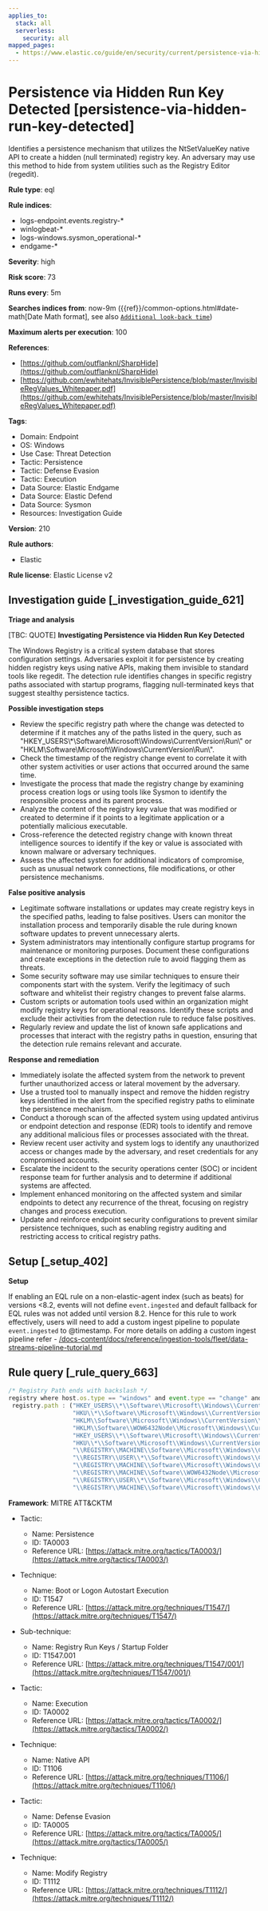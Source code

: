 ```yaml
---
applies_to:
  stack: all
  serverless:
    security: all
mapped_pages:
  - https://www.elastic.co/guide/en/security/current/persistence-via-hidden-run-key-detected.html
---
```


# Persistence via Hidden Run Key Detected [persistence-via-hidden-run-key-detected]

Identifies a persistence mechanism that utilizes the NtSetValueKey native API to create a hidden (null terminated) registry key. An adversary may use this method to hide from system utilities such as the Registry Editor (regedit).

**Rule type**: eql

**Rule indices**:

* logs-endpoint.events.registry-*
* winlogbeat-*
* logs-windows.sysmon_operational-*
* endgame-*

**Severity**: high

**Risk score**: 73

**Runs every**: 5m

**Searches indices from**: now-9m ({{ref}}/common-options.html#date-math[Date Math format], see also [`Additional look-back time`](docs-content://solutions/security/detect-and-alert/create-detection-rule.md#rule-schedule))

**Maximum alerts per execution**: 100

**References**:

* [https://github.com/outflanknl/SharpHide](https://github.com/outflanknl/SharpHide)
* [https://github.com/ewhitehats/InvisiblePersistence/blob/master/InvisibleRegValues_Whitepaper.pdf](https://github.com/ewhitehats/InvisiblePersistence/blob/master/InvisibleRegValues_Whitepaper.pdf)

**Tags**:

* Domain: Endpoint
* OS: Windows
* Use Case: Threat Detection
* Tactic: Persistence
* Tactic: Defense Evasion
* Tactic: Execution
* Data Source: Elastic Endgame
* Data Source: Elastic Defend
* Data Source: Sysmon
* Resources: Investigation Guide

**Version**: 210

**Rule authors**:

* Elastic

**Rule license**: Elastic License v2

## Investigation guide [_investigation_guide_621]

**Triage and analysis**

[TBC: QUOTE]
**Investigating Persistence via Hidden Run Key Detected**

The Windows Registry is a critical system database that stores configuration settings. Adversaries exploit it for persistence by creating hidden registry keys using native APIs, making them invisible to standard tools like regedit. The detection rule identifies changes in specific registry paths associated with startup programs, flagging null-terminated keys that suggest stealthy persistence tactics.

**Possible investigation steps**

* Review the specific registry path where the change was detected to determine if it matches any of the paths listed in the query, such as "HKEY_USERS\\*\\Software\\Microsoft\\Windows\\CurrentVersion\\Run\\" or "HKLM\\Software\\Microsoft\\Windows\\CurrentVersion\\Run\\".
* Check the timestamp of the registry change event to correlate it with other system activities or user actions that occurred around the same time.
* Investigate the process that made the registry change by examining process creation logs or using tools like Sysmon to identify the responsible process and its parent process.
* Analyze the content of the registry key value that was modified or created to determine if it points to a legitimate application or a potentially malicious executable.
* Cross-reference the detected registry change with known threat intelligence sources to identify if the key or value is associated with known malware or adversary techniques.
* Assess the affected system for additional indicators of compromise, such as unusual network connections, file modifications, or other persistence mechanisms.

**False positive analysis**

* Legitimate software installations or updates may create registry keys in the specified paths, leading to false positives. Users can monitor the installation process and temporarily disable the rule during known software updates to prevent unnecessary alerts.
* System administrators may intentionally configure startup programs for maintenance or monitoring purposes. Document these configurations and create exceptions in the detection rule to avoid flagging them as threats.
* Some security software may use similar techniques to ensure their components start with the system. Verify the legitimacy of such software and whitelist their registry changes to prevent false alarms.
* Custom scripts or automation tools used within an organization might modify registry keys for operational reasons. Identify these scripts and exclude their activities from the detection rule to reduce false positives.
* Regularly review and update the list of known safe applications and processes that interact with the registry paths in question, ensuring that the detection rule remains relevant and accurate.

**Response and remediation**

* Immediately isolate the affected system from the network to prevent further unauthorized access or lateral movement by the adversary.
* Use a trusted tool to manually inspect and remove the hidden registry keys identified in the alert from the specified registry paths to eliminate the persistence mechanism.
* Conduct a thorough scan of the affected system using updated antivirus or endpoint detection and response (EDR) tools to identify and remove any additional malicious files or processes associated with the threat.
* Review recent user activity and system logs to identify any unauthorized access or changes made by the adversary, and reset credentials for any compromised accounts.
* Escalate the incident to the security operations center (SOC) or incident response team for further analysis and to determine if additional systems are affected.
* Implement enhanced monitoring on the affected system and similar endpoints to detect any recurrence of the threat, focusing on registry changes and process execution.
* Update and reinforce endpoint security configurations to prevent similar persistence techniques, such as enabling registry auditing and restricting access to critical registry paths.


## Setup [_setup_402]

**Setup**

If enabling an EQL rule on a non-elastic-agent index (such as beats) for versions <8.2, events will not define `event.ingested` and default fallback for EQL rules was not added until version 8.2. Hence for this rule to work effectively, users will need to add a custom ingest pipeline to populate `event.ingested` to @timestamp. For more details on adding a custom ingest pipeline refer - [/docs-content/docs/reference/ingestion-tools/fleet/data-streams-pipeline-tutorial.md](docs-content://reference/ingestion-tools/fleet/data-streams-pipeline-tutorial.md)


## Rule query [_rule_query_663]

```js
/* Registry Path ends with backslash */
registry where host.os.type == "windows" and event.type == "change" and length(registry.data.strings) > 0 and
 registry.path : ("HKEY_USERS\\*\\Software\\Microsoft\\Windows\\CurrentVersion\\Run\\",
                  "HKU\\*\\Software\\Microsoft\\Windows\\CurrentVersion\\Run\\",
                  "HKLM\\Software\\Microsoft\\Windows\\CurrentVersion\\Run\\",
                  "HKLM\\Software\\WOW6432Node\\Microsoft\\Windows\\CurrentVersion\\Run\\",
                  "HKEY_USERS\\*\\Software\\Microsoft\\Windows\\CurrentVersion\\Policies\\Explorer\\Run\\",
                  "HKU\\*\\Software\\Microsoft\\Windows\\CurrentVersion\\Policies\\Explorer\\Run\\",
                  "\\REGISTRY\\MACHINE\\Software\\Microsoft\\Windows\\CurrentVersion\\Policies\\Explorer\\Run\\",
                  "\\REGISTRY\\USER\\*\\Software\\Microsoft\\Windows\\CurrentVersion\\Run\\",
                  "\\REGISTRY\\MACHINE\\Software\\Microsoft\\Windows\\CurrentVersion\\Run\\",
                  "\\REGISTRY\\MACHINE\\Software\\WOW6432Node\\Microsoft\\Windows\\CurrentVersion\\Run\\",
                  "\\REGISTRY\\USER\\*\\Software\\Microsoft\\Windows\\CurrentVersion\\Policies\\Explorer\\Run\\",
                  "\\REGISTRY\\MACHINE\\Software\\Microsoft\\Windows\\CurrentVersion\\Policies\\Explorer\\Run\\")
```

**Framework**: MITRE ATT&CKTM

* Tactic:

    * Name: Persistence
    * ID: TA0003
    * Reference URL: [https://attack.mitre.org/tactics/TA0003/](https://attack.mitre.org/tactics/TA0003/)

* Technique:

    * Name: Boot or Logon Autostart Execution
    * ID: T1547
    * Reference URL: [https://attack.mitre.org/techniques/T1547/](https://attack.mitre.org/techniques/T1547/)

* Sub-technique:

    * Name: Registry Run Keys / Startup Folder
    * ID: T1547.001
    * Reference URL: [https://attack.mitre.org/techniques/T1547/001/](https://attack.mitre.org/techniques/T1547/001/)

* Tactic:

    * Name: Execution
    * ID: TA0002
    * Reference URL: [https://attack.mitre.org/tactics/TA0002/](https://attack.mitre.org/tactics/TA0002/)

* Technique:

    * Name: Native API
    * ID: T1106
    * Reference URL: [https://attack.mitre.org/techniques/T1106/](https://attack.mitre.org/techniques/T1106/)

* Tactic:

    * Name: Defense Evasion
    * ID: TA0005
    * Reference URL: [https://attack.mitre.org/tactics/TA0005/](https://attack.mitre.org/tactics/TA0005/)

* Technique:

    * Name: Modify Registry
    * ID: T1112
    * Reference URL: [https://attack.mitre.org/techniques/T1112/](https://attack.mitre.org/techniques/T1112/)



